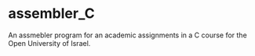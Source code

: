 # assembler_C
An assmebler program for an academic assignments in a C course for the Open University of Israel.
